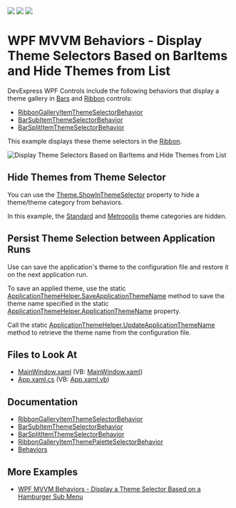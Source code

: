 <!-- default badges list -->
![](https://img.shields.io/endpoint?url=https://codecentral.devexpress.com/api/v1/VersionRange/128641072/22.2.2%2B)
[![](https://img.shields.io/badge/Open_in_DevExpress_Support_Center-FF7200?style=flat-square&logo=DevExpress&logoColor=white)](https://supportcenter.devexpress.com/ticket/details/E4288)
[![](https://img.shields.io/badge/📖_How_to_use_DevExpress_Examples-e9f6fc?style=flat-square)](https://docs.devexpress.com/GeneralInformation/403183)
<!-- default badges end -->
# WPF MVVM Behaviors - Display Theme Selectors Based on BarItems and Hide Themes from List

DevExpress WPF Controls include the following behaviors that display a theme gallery in [Bars](https://docs.devexpress.com/WPF/DevExpress.Xpf.Bars.Bar) and [Ribbon](https://docs.devexpress.com/WPF/DevExpress.Xpf.Ribbon.RibbonControl) controls:

- [RibbonGalleryItemThemeSelectorBehavior](https://docs.devexpress.com/WPF/DevExpress.Xpf.Ribbon.RibbonGalleryItemThemeSelectorBehavior)
- [BarSubItemThemeSelectorBehavior](https://docs.devexpress.com/WPF/DevExpress.Xpf.Bars.BarSubItemThemeSelectorBehavior)
- [BarSplitItemThemeSelectorBehavior](https://docs.devexpress.com/WPF/DevExpress.Xpf.Bars.BarSplitItemThemeSelectorBehavior)

This example displays these theme selectors in the [Ribbon](https://docs.devexpress.com/WPF/DevExpress.Xpf.Ribbon.RibbonControl).

![Display Theme Selectors Based on BarItems and Hide Themes from List](https://user-images.githubusercontent.com/12169834/134166215-b01b0996-9642-4d48-800c-df30023c619d.png)


## Hide Themes from Theme Selector


You can use the [Theme.ShowInThemeSelector](https://docs.devexpress.com/WPF/DevExpress.Xpf.Core.Theme.ShowInThemeSelector) property to hide a theme/theme category from behaviors.

In this example, the [Standard](https://docs.devexpress.com/WPF/DevExpress.Xpf.Core.Theme.StandardCategory) and [Metropolis](https://docs.devexpress.com/WPF/DevExpress.Xpf.Core.Theme.MetropolisCategory) theme categories are hidden.

## Persist Theme Selection between Application Runs

Use can save the application's theme to the configuration file and restore it on the next application run.

To save an applied theme, use the static [ApplicationThemeHelper.SaveApplicationThemeName](https://docs.devexpress.com/WPF/DevExpress.Xpf.Core.ApplicationThemeHelper.SaveApplicationThemeName) method to save the theme name specified in the static [ApplicationThemeHelper.ApplicationThemeName](https://docs.devexpress.com/WPF/DevExpress.Xpf.Core.ApplicationThemeHelper.ApplicationThemeName) property.

Call the static [ApplicationThemeHelper.UpdateApplicationThemeName](https://docs.devexpress.com/WPF/DevExpress.Xpf.Core.ApplicationThemeHelper.UpdateApplicationThemeName) method to retrieve the theme name from the configuration file.


<!-- default file list -->
## Files to Look At

- [MainWindow.xaml](./CS/WpfApplication1/MainWindow.xaml) (VB: [MainWindow.xaml](./VB/WpfApplication1/MainWindow.xaml))
- [App.xaml.cs](./CS/WpfApplication1/App.xaml.cs) (VB: [App.xaml.vb](./VB/WpfApplication1/App.xaml.vb))
<!-- default file list end -->

## Documentation

- [RibbonGalleryItemThemeSelectorBehavior](https://docs.devexpress.com/WPF/DevExpress.Xpf.Ribbon.RibbonGalleryItemThemeSelectorBehavior)
- [BarSubItemThemeSelectorBehavior](https://docs.devexpress.com/WPF/DevExpress.Xpf.Bars.BarSubItemThemeSelectorBehavior)
- [BarSplitItemThemeSelectorBehavior](https://docs.devexpress.com/WPF/DevExpress.Xpf.Bars.BarSplitItemThemeSelectorBehavior)
- [RibbonGalleryItemThemePaletteSelectorBehavior](https://docs.devexpress.com/WPF/DevExpress.Xpf.Ribbon.RibbonGalleryItemThemePaletteSelectorBehavior)
- [Behaviors](https://docs.devexpress.com/WPF/17442/mvvm-framework/behaviors)

## More Examples

- [WPF MVVM Behaviors - Display a Theme Selector Based on a Hamburger Sub Menu](https://github.com/DevExpress-Examples/wpf-mvvm-behaviors-hamburger-based-theme-selector)

